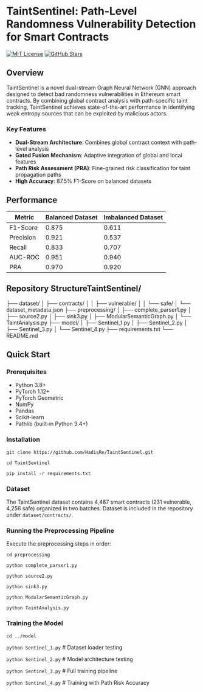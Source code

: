 # TaintSentinel: Path-Level Randomness Vulnerability Detection for Smart Contracts

[![MIT License](https://img.shields.io/badge/License-MIT-green.svg)](https://choosealicense.com/licenses/mit/)
[![GitHub Stars](https://img.shields.io/github/stars/HadisRe/TaintSentinel?style=social)](https://github.com/HadisRe/TaintSentinel/stargazers)


## Overview

TaintSentinel is a novel dual-stream Graph Neural Network (GNN) approach designed to detect bad randomness vulnerabilities in Ethereum smart contracts. By combining global contract analysis with path-specific taint tracking, TaintSentinel achieves state-of-the-art performance in identifying weak entropy sources that can be exploited by malicious actors.

### Key Features

- **Dual-Stream Architecture**: Combines global contract context with path-level analysis
- **Gated Fusion Mechanism**: Adaptive integration of global and local features  
- **Path Risk Assessment (PRA)**: Fine-grained risk classification for taint propagation paths
- **High Accuracy**: 87.5% F1-Score on balanced datasets

## Performance

| Metric | Balanced Dataset | Imbalanced Dataset |
|--------|-----------------|-------------------|
| F1-Score | 0.875 | 0.611 |
| Precision | 0.921 | 0.537 |
| Recall | 0.833 | 0.707 |
| AUC-ROC | 0.951 | 0.940 |
| PRA | 0.970 | 0.920 |

## Repository StructureTaintSentinel/
├── dataset/
│   ├── contracts/
│   │   ├── vulnerable/
│   │   └── safe/
│   └── dataset_metadata.json
├── preprocessing/
│   ├── complete_parser1.py
│   ├── source2.py
│   ├── sink3.py
│   ├── ModularSemanticGraph.py
│   └── TaintAnalysis.py
├── model/
│   ├── Sentinel_1.py
│   ├── Sentinel_2.py
│   ├── Sentinel_3.py
│   └── Sentinel_4.py
├── requirements.txt
└── README.md


## Quick Start

### Prerequisites

- Python 3.8+
- PyTorch 1.12+
- PyTorch Geometric
- NumPy
- Pandas
- Scikit-learn
- Pathlib (built-in Python 3.4+)


### Installation

`git clone https://github.com/HadisRe/TaintSentinel.git`

`cd TaintSentinel`

`pip install -r requirements.txt`

### Dataset

The TaintSentinel dataset contains 4,487 smart contracts (231 vulnerable, 4,256 safe) organized in two batches. Dataset is included in the repository under `dataset/contracts/`.

### Running the Preprocessing Pipeline

Execute the preprocessing steps in order:

`cd preprocessing`

`python complete_parser1.py`

`python source2.py`

`python sink3.py`

`python ModularSemanticGraph.py`

`python TaintAnalysis.py`

### Training the Model

`cd ../model`

`python Sentinel_1.py`  # Dataset loader testing

`python Sentinel_2.py`  # Model architecture testing

`python Sentinel_3.py`  # Full training pipeline

`python Sentinel_4.py`  # Training with Path Risk Accuracy
